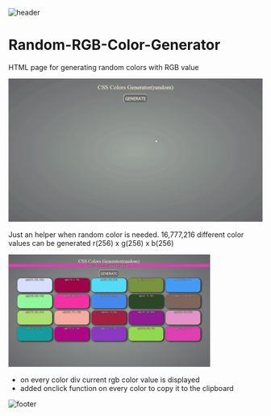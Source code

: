 
![header](https://capsule-render.vercel.app/api?type=slice&color=auto&height=130&section=header&text=Color%20Generator&fontSize=30&fontAlign=80)

# Random-RGB-Color-Generator
HTML page for generating random colors with RGB value

![](Screen.gif) 

Just an helper when random color is needed.
16,777,216 different color values can be generated
r(256) x g(256) x b(256)

<img src="Screenshot.png" width="400px">

* on every color div current rgb color value is displayed
* added onclick function on every color to copy it to the clipboard

![footer](https://capsule-render.vercel.app/api?type=slice&color=auto&height=130&section=footer)
